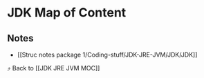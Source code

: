 # JDK Map of Content


## Notes
- [[Struc notes package 1/Coding-stuff/JDK-JRE-JVM/JDK/JDK]]

⤴️ Back to [[JDK JRE JVM MOC]]